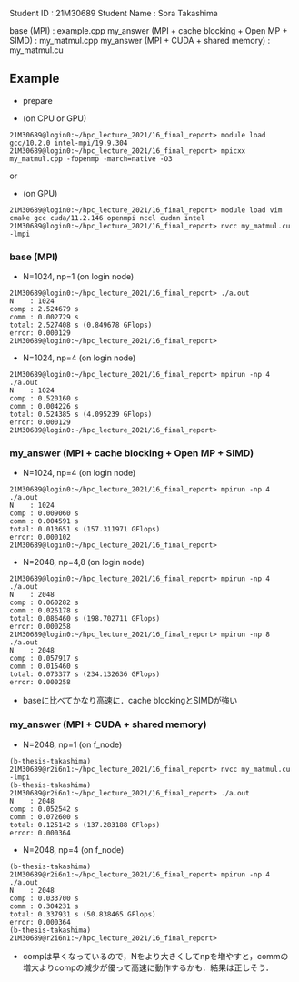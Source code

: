 Student ID   : 21M30689
Student Name : Sora Takashima

base (MPI)                                          : example.cpp
my_answer (MPI + cache blocking + Open MP + SIMD)   : my_matmul.cpp
my_answer (MPI + CUDA + shared memory)              : my_matmul.cu

## Example

- prepare

- (on CPU or GPU)

```
21M30689@login0:~/hpc_lecture_2021/16_final_report> module load gcc/10.2.0 intel-mpi/19.9.304
21M30689@login0:~/hpc_lecture_2021/16_final_report> mpicxx my_matmul.cpp -fopenmp -march=native -O3
```

or

- (on GPU)

```
21M30689@login0:~/hpc_lecture_2021/16_final_report> module load vim cmake gcc cuda/11.2.146 openmpi nccl cudnn intel
21M30689@login0:~/hpc_lecture_2021/16_final_report> nvcc my_matmul.cu -lmpi
```

### base (MPI)

- N=1024, np=1 (on login node)

```
21M30689@login0:~/hpc_lecture_2021/16_final_report> ./a.out
N    : 1024
comp : 2.524679 s
comm : 0.002729 s
total: 2.527408 s (0.849678 GFlops)
error: 0.000129
21M30689@login0:~/hpc_lecture_2021/16_final_report>
```

- N=1024, np=4 (on login node)

```
21M30689@login0:~/hpc_lecture_2021/16_final_report> mpirun -np 4 ./a.out 
N    : 1024
comp : 0.520160 s
comm : 0.004226 s
total: 0.524385 s (4.095239 GFlops)
error: 0.000129
21M30689@login0:~/hpc_lecture_2021/16_final_report>
```

### my_answer (MPI + cache blocking + Open MP + SIMD)

- N=1024, np=4 (on login node)

```
21M30689@login0:~/hpc_lecture_2021/16_final_report> mpirun -np 4 ./a.out
N    : 1024
comp : 0.009060 s
comm : 0.004591 s
total: 0.013651 s (157.311971 GFlops)
error: 0.000102
21M30689@login0:~/hpc_lecture_2021/16_final_report> 
```

- N=2048, np=4,8 (on login node)

```
21M30689@login0:~/hpc_lecture_2021/16_final_report> mpirun -np 4 ./a.out
N    : 2048
comp : 0.060282 s
comm : 0.026178 s
total: 0.086460 s (198.702711 GFlops)
error: 0.000258
21M30689@login0:~/hpc_lecture_2021/16_final_report> mpirun -np 8 ./a.out
N    : 2048
comp : 0.057917 s
comm : 0.015460 s
total: 0.073377 s (234.132636 GFlops)
error: 0.000258
```

- baseに比べてかなり高速に．cache blockingとSIMDが強い

### my_answer (MPI + CUDA + shared memory)

- N=2048, np=1 (on f_node)

```
(b-thesis-takashima) 21M30689@r2i6n1:~/hpc_lecture_2021/16_final_report> nvcc my_matmul.cu -lmpi
(b-thesis-takashima) 21M30689@r2i6n1:~/hpc_lecture_2021/16_final_report> ./a.out
N    : 2048
comp : 0.052542 s
comm : 0.072600 s
total: 0.125142 s (137.283188 GFlops)
error: 0.000364
```

- N=2048, np=4 (on f_node)

```
(b-thesis-takashima) 21M30689@r2i6n1:~/hpc_lecture_2021/16_final_report> mpirun -np 4 ./a.out 
N    : 2048
comp : 0.033700 s
comm : 0.304231 s
total: 0.337931 s (50.838465 GFlops)
error: 0.000364
(b-thesis-takashima) 21M30689@r2i6n1:~/hpc_lecture_2021/16_final_report>
```

- compは早くなっているので，Nをより大きくしてnpを増やすと，commの増大よりcompの減少が優って高速に動作するかも．結果は正しそう．